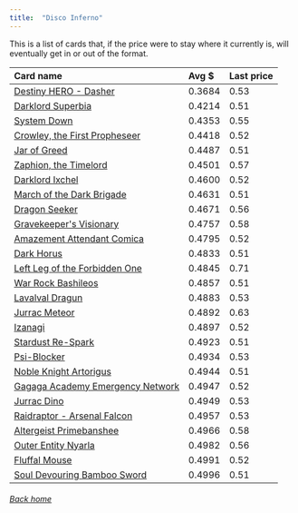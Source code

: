 ```yaml
---
title:  "Disco Inferno"
---
```


This is a list of cards that, if the price were to stay where it currently is, will eventually get in or out of the format.

| Card name | Avg $ | Last price |
| :-- | :-- | :-- |
[Destiny HERO - Dasher](https://db.ygoprodeck.com/card/?search=Destiny%20HERO%20-%20Dasher) | 0.3684 | 0.53 |
[Darklord Superbia](https://db.ygoprodeck.com/card/?search=Darklord%20Superbia) | 0.4214 | 0.51 |
[System Down](https://db.ygoprodeck.com/card/?search=System%20Down) | 0.4353 | 0.55 |
[Crowley, the First Propheseer](https://db.ygoprodeck.com/card/?search=Crowley,%20the%20First%20Propheseer) | 0.4418 | 0.52 |
[Jar of Greed](https://db.ygoprodeck.com/card/?search=Jar%20of%20Greed) | 0.4487 | 0.51 |
[Zaphion, the Timelord](https://db.ygoprodeck.com/card/?search=Zaphion,%20the%20Timelord) | 0.4501 | 0.57 |
[Darklord Ixchel](https://db.ygoprodeck.com/card/?search=Darklord%20Ixchel) | 0.4600 | 0.52 |
[March of the Dark Brigade](https://db.ygoprodeck.com/card/?search=March%20of%20the%20Dark%20Brigade) | 0.4631 | 0.51 |
[Dragon Seeker](https://db.ygoprodeck.com/card/?search=Dragon%20Seeker) | 0.4671 | 0.56 |
[Gravekeeper's Visionary](https://db.ygoprodeck.com/card/?search=Gravekeeper's%20Visionary) | 0.4757 | 0.58 |
[Amazement Attendant Comica](https://db.ygoprodeck.com/card/?search=Amazement%20Attendant%20Comica) | 0.4795 | 0.52 |
[Dark Horus](https://db.ygoprodeck.com/card/?search=Dark%20Horus) | 0.4833 | 0.51 |
[Left Leg of the Forbidden One](https://db.ygoprodeck.com/card/?search=Left%20Leg%20of%20the%20Forbidden%20One) | 0.4845 | 0.71 |
[War Rock Bashileos](https://db.ygoprodeck.com/card/?search=War%20Rock%20Bashileos) | 0.4857 | 0.51 |
[Lavalval Dragun](https://db.ygoprodeck.com/card/?search=Lavalval%20Dragun) | 0.4883 | 0.53 |
[Jurrac Meteor](https://db.ygoprodeck.com/card/?search=Jurrac%20Meteor) | 0.4892 | 0.63 |
[Izanagi](https://db.ygoprodeck.com/card/?search=Izanagi) | 0.4897 | 0.52 |
[Stardust Re-Spark](https://db.ygoprodeck.com/card/?search=Stardust%20Re-Spark) | 0.4923 | 0.51 |
[Psi-Blocker](https://db.ygoprodeck.com/card/?search=Psi-Blocker) | 0.4934 | 0.53 |
[Noble Knight Artorigus](https://db.ygoprodeck.com/card/?search=Noble%20Knight%20Artorigus) | 0.4944 | 0.51 |
[Gagaga Academy Emergency Network](https://db.ygoprodeck.com/card/?search=Gagaga%20Academy%20Emergency%20Network) | 0.4947 | 0.52 |
[Jurrac Dino](https://db.ygoprodeck.com/card/?search=Jurrac%20Dino) | 0.4949 | 0.53 |
[Raidraptor - Arsenal Falcon](https://db.ygoprodeck.com/card/?search=Raidraptor%20-%20Arsenal%20Falcon) | 0.4957 | 0.53 |
[Altergeist Primebanshee](https://db.ygoprodeck.com/card/?search=Altergeist%20Primebanshee) | 0.4966 | 0.58 |
[Outer Entity Nyarla](https://db.ygoprodeck.com/card/?search=Outer%20Entity%20Nyarla) | 0.4982 | 0.56 |
[Fluffal Mouse](https://db.ygoprodeck.com/card/?search=Fluffal%20Mouse) | 0.4991 | 0.52 |
[Soul Devouring Bamboo Sword](https://db.ygoprodeck.com/card/?search=Soul%20Devouring%20Bamboo%20Sword) | 0.4996 | 0.51 |

###### [Back home](index)